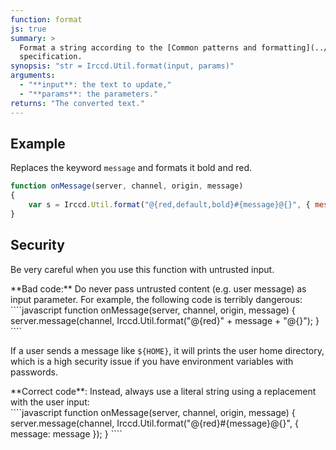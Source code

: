 ```yaml
---
function: format
js: true
summary: >
  Format a string according to the [Common patterns and formatting](../../../../guide.html#common-patterns-and-formatting)
  specification.
synopsis: "str = Irccd.Util.format(input, params)"
arguments:
  - "**input**: the text to update,"
  - "**params**: the parameters."
returns: "The converted text."
---
```


## Example

Replaces the keyword `message` and formats it bold and red.

````javascript
function onMessage(server, channel, origin, message)
{
    var s = Irccd.Util.format("@{red,default,bold}#{message}@{}", { message: message })
}
````

## Security

Be very careful when you use this function with untrusted input.

<div class="panel panel-danger">
 <div class="panel-heading">
**Bad code:** Do never pass untrusted content (e.g. user message) as input parameter. For example, the following code
is terribly dangerous:
 </div>
 <div class="panel-body">
````javascript
function onMessage(server, channel, origin, message)
{
    server.message(channel, Irccd.Util.format("@{red}" + message + "@{}");
}
````

If a user sends a message like `${HOME}`, it will prints the user home directory, which is a high security issue
if you have environment variables with passwords.
 </div>
</div>

<div class="panel panel-success">
 <div class="panel-heading">
**Correct code**: Instead, always use a literal string using a replacement with the user input:
 </div>
 <div class="panel-body">
````javascript
function onMessage(server, channel, origin, message)
{
    server.message(channel, Irccd.Util.format("@{red}#{message}@{}", { message: message });
}
````
 </div>
</div>
